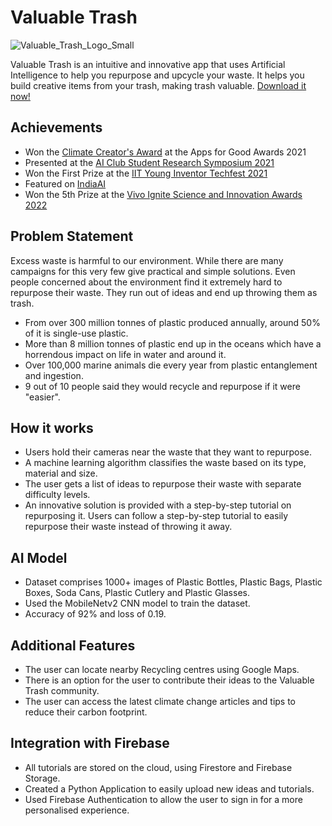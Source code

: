 # Valuable Trash

![Valuable_Trash_Logo_Small](https://user-images.githubusercontent.com/83014418/153567941-3c92b033-b827-4dab-b9b1-3b232acc6b74.png)

Valuable Trash is an intuitive and innovative app that uses Artificial Intelligence to help you repurpose and upcycle your waste. It helps you build creative items from your trash, making trash valuable. [Download it now!](https://bit.ly/3w3RhCX)

## Achievements

- Won the [Climate Creator's Award](https://www.appsforgood.org/awards/2021/climate-creators) at the Apps for Good Awards 2021
- Presented at the [AI Club Student Research Symposium 2021](https://www.corp.aiclub.world/symposium21/ai-app-to-reuse-waste)
- Won the First Prize at the [IIT Young Inventor Techfest 2021](https://www.facebook.com/WitBlox/photos/a.970418739769538/2551565008321562/)
- Featured on [IndiaAI](https://indiaai.gov.in/article/15-year-old-s-valuable-trash-a-promise-for-sustainable-tomorrow)
- Won the 5th Prize at the [Vivo Ignite Science and Innovation Awards 2022](https://vivonewsroom.in/nurturing-changemakers-of-indiainnovators-of-vivo-ignite-science-and-innovationawards-on-a-mission-to-transform-society/)

## Problem Statement

Excess waste is harmful to our environment. While there are many campaigns for this very few give practical and simple solutions. Even people concerned about the environment find it extremely hard to repurpose their waste. They run out of ideas and end up throwing them as trash.

- From over 300 million tonnes of plastic produced annually, around 50% of it is single-use plastic.
- More than 8 million tonnes of plastic end up in the oceans which have a horrendous impact on life in water and around it.
- Over 100,000 marine animals die every year from plastic entanglement and ingestion.
- 9 out of 10 people said they would recycle and repurpose if it were "easier".

## How it works

- Users hold their cameras near the waste that they want to repurpose.
- A machine learning algorithm classifies the waste based on its type, material and size.
- The user gets a list of ideas to repurpose their waste with separate difficulty levels.
- An innovative solution is provided with a step-by-step tutorial on repurposing it. Users can follow a step-by-step tutorial to easily repurpose their waste instead of throwing it away.

## AI Model

- Dataset comprises 1000+ images of Plastic Bottles, Plastic Bags, Plastic Boxes, Soda Cans, Plastic Cutlery and Plastic Glasses.
- Used the MobileNetv2 CNN model to train the dataset.
- Accuracy of 92% and loss of 0.19.

## Additional Features

- The user can locate nearby Recycling centres using Google Maps.
- There is an option for the user to contribute their ideas to the Valuable Trash community.
- The user can access the latest climate change articles and tips to reduce their carbon footprint.

## Integration with Firebase

- All tutorials are stored on the cloud, using Firestore and Firebase Storage.
- Created a Python Application to easily upload new ideas and tutorials.
- Used Firebase Authentication to allow the user to sign in for a more personalised experience.

